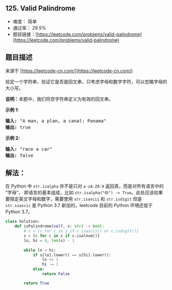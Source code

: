 ## 125. Valid Palindrome

- 难度： 简单
- 通过率： 29.5%
- 题目链接：[https://leetcode.com/problems/valid-palindrome](https://leetcode.com/problems/valid-palindrome)


## 题目描述

来源于 [https://leetcode-cn.com/](https://leetcode-cn.com/)

<p>给定一个字符串，验证它是否是回文串，只考虑字母和数字字符，可以忽略字母的大小写。</p>

<p><strong>说明：</strong>本题中，我们将空字符串定义为有效的回文串。</p>

<p><strong>示例 1:</strong></p>

<pre><strong>输入:</strong> &quot;A man, a plan, a canal: Panama&quot;
<strong>输出:</strong> true
</pre>

<p><strong>示例 2:</strong></p>

<pre><strong>输入:</strong> &quot;race a car&quot;
<strong>输出:</strong> false
</pre>


## 解法：

在 Python 中 `str.isalpha` 并不是只对 `a-zA-Z0-9` 返回真，而是对所有语言中的 “字母”， 即语言的基本组成，比如 `str.isalpha("你") -> True`。此处应该如果要限定英文字母和数字，需要使用 `str.isascii` 和 `str.isdigit` 但是 `str.isascii` 是 Python 3.7 新加的，leetcode 目前的 Python 环境还低于 Python 3.7。


```python
class Solution:
    def isPalindrome(self, s: str) -> bool:
        # s = [c for c in s if c.isascii() or c.isdigit()]
        s = [c for c in s if c.isalnum()]
        lo, hi = 0, len(s) - 1
        
        while lo < hi:
            if s[lo].lower() == s[hi].lower():
                lo += 1
                hi -= 1
            else:
                return False

        return True
```